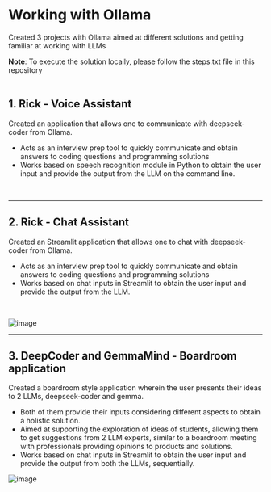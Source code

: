 # Working with Ollama
Created 3 projects with Ollama aimed at different solutions and getting familiar at working with LLMs

**Note**: To execute the solution locally, please follow the steps.txt file in this repository
</br></br>

## 1. Rick - Voice Assistant
Created an application that allows one to communicate with deepseek-coder from Ollama.
<ul>
<li>Acts as an interview prep tool to quickly communicate and obtain answers to coding questions and programming solutions</li>
<li>Works based on speech recognition module in Python to obtain the user input and provide the output from the LLM on the command line.</li>
</ul>
</br>

---
## 2. Rick - Chat Assistant
Created an Streamlit application that allows one to chat with deepseek-coder from Ollama.
<ul>
<li>Acts as an interview prep tool to quickly communicate and obtain answers to coding questions and programming solutions</li>
<li>Works based on chat inputs in Streamlit to obtain the user input and provide the output from the LLM.</li>
</ul>
</br>

![image](https://github.com/user-attachments/assets/d9c3bd1d-8d1b-4f6e-ac85-96ed09c34699)


---
## 3. DeepCoder and GemmaMind - Boardroom application
Created a boardroom style application wherein the user presents their ideas to 2 LLMs, deepseek-coder and gemma. 
<ul>
<li>Both of them provide their inputs considering different aspects to obtain a holistic solution.</li>
<li>Aimed at supporting the exploration of ideas of students, allowing them to get suggestions from 2 LLM experts, similar to a boardroom meeting with professionals providing opinions to products and solutions.</li>
<li>Works based on chat inputs in Streamlit to obtain the user input and provide the output from both the LLMs, sequentially.</li>
</ul>

![image](https://github.com/user-attachments/assets/4eb9c5ae-e374-40ca-9fd8-843a887c02fb)
